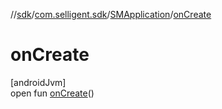 //[sdk](../../../index.md)/[com.selligent.sdk](../index.md)/[SMApplication](index.md)/[onCreate](on-create.md)

# onCreate

[androidJvm]\
open fun [onCreate](on-create.md)()
